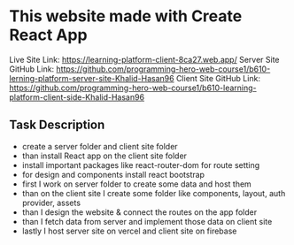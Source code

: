 # This website made with Create React App

Live Site Link: https://learning-platform-client-8ca27.web.app/
Server Site GitHub Link: https://github.com/programming-hero-web-course1/b610-lerning-platform-server-site-Khalid-Hasan96
Client Site GitHub Link: https://github.com/programming-hero-web-course1/b610-learning-platform-client-side-Khalid-Hasan96

## Task Description
* create a server folder and client site folder
* than install React app on the client site folder
* install important packages like react-router-dom for route setting
* for design and components install react bootstrap
* first I work on server folder to create some data and host them
* than on the client site I create some folder like components, layout, auth provider, assets
* than I design the website & connect the routes on the app folder
* than I fetch data from server and implement those data on client site 
* lastly I host server site on vercel and client site on firebase